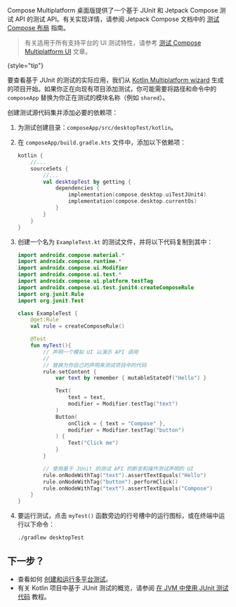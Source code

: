 [//]: # (title: 使用 JUnit 测试 Compose Multiplatform UI)

Compose Multiplatform 桌面版提供了一个基于 JUnit 和 Jetpack Compose 测试 API 的测试 API。有关实现详情，请参阅 Jetpack Compose 文档中的 [测试 Compose 布局](https://developer.android.com/develop/ui/compose/testing) 指南。

> 有关适用于所有支持平台的 UI 测试特性，请参考 [测试 Compose Multiplatform UI](compose-test.md) 文章。
>
{style="tip"}

要查看基于 JUnit 的测试的实际应用，我们从 [Kotlin Multiplatform wizard](https://kmp.jetbrains.com/) 生成的项目开始。如果你正在向现有项目添加测试，你可能需要将路径和命令中的 `composeApp` 替换为你正在测试的模块名称（例如 `shared`）。

创建测试源代码集并添加必要的依赖项：

1. 为测试创建目录：`composeApp/src/desktopTest/kotlin`。
2. 在 `composeApp/build.gradle.kts` 文件中，添加以下依赖项：

   ```kotlin
   kotlin { 
       //...
       sourceSets { 
           //...
           val desktopTest by getting { 
               dependencies {
                   implementation(compose.desktop.uiTestJUnit4)
                   implementation(compose.desktop.currentOs)
               }
           }
       }
   }
   ```

3. 创建一个名为 `ExampleTest.kt` 的测试文件，并将以下代码复制到其中：

    ```kotlin
    import androidx.compose.material.*
    import androidx.compose.runtime.*
    import androidx.compose.ui.Modifier
    import androidx.compose.ui.test.*
    import androidx.compose.ui.platform.testTag
    import androidx.compose.ui.test.junit4.createComposeRule
    import org.junit.Rule
    import org.junit.Test
    
    class ExampleTest {
        @get:Rule
        val rule = createComposeRule()
    
        @Test
        fun myTest(){
            // 声明一个模拟 UI 以演示 API 调用
            //
            // 替换为你自己的声明来测试项目中的代码
            rule.setContent {
                var text by remember { mutableStateOf("Hello") }
   
                Text(
                    text = text,
                    modifier = Modifier.testTag("text")
                )
                Button(
                    onClick = { text = "Compose" },
                    modifier = Modifier.testTag("button")
                ) {
                    Text("Click me")
                }
            }
    
            // 使用基于 JUnit 的测试 API 的断言和操作测试声明的 UI
            rule.onNodeWithTag("text").assertTextEquals("Hello")
            rule.onNodeWithTag("button").performClick()
            rule.onNodeWithTag("text").assertTextEquals("Compose")
        }
    }
    ```

4. 要运行测试，点击 `myTest()` 函数旁边的行号槽中的运行图标，或在终端中运行以下命令：

   ```shell
   ./gradlew desktopTest
   ```
   
## 下一步？

* 查看如何 [创建和运行多平台测试](multiplatform-run-tests.md)。
* 有关 Kotlin 项目中基于 JUnit 测试的概览，请参阅 [在 JVM 中使用 JUnit 测试代码](https://kotlinlang.org/docs/jvm-test-using-junit.html) 教程。